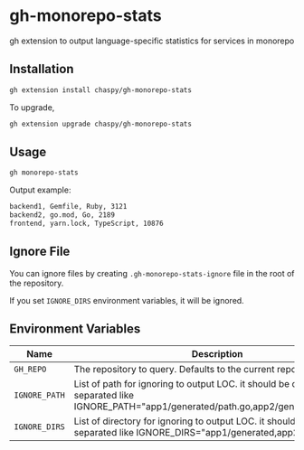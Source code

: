 # gh-monorepo-stats

gh extension to output language-specific statistics for services in monorepo

## Installation

```sh
gh extension install chaspy/gh-monorepo-stats
```

To upgrade,

```sh
gh extension upgrade chaspy/gh-monorepo-stats
```

## Usage

```sh
gh monorepo-stats
```

Output example:

```sh
backend1, Gemfile, Ruby, 3121
backend2, go.mod, Go, 2189
frontend, yarn.lock, TypeScript, 10876
```

## Ignore File

You can ignore files by creating `.gh-monorepo-stats-ignore` file in the root of the repository.

If you set `IGNORE_DIRS` environment variables, it will be ignored.

## Environment Variables

| Name          | Description                                                                                                                            |
| ------------- | -------------------------------------------------------------------------------------------------------------------------------------- |
| `GH_REPO`     | The repository to query. Defaults to the current repository.                                                                           |
| `IGNORE_PATH` | List of path for ignoring to output LOC. it should be comma separated like IGNORE_PATH="app1/generated/path.go,app2/generated.path.go" |
| `IGNORE_DIRS` | List of directory for ignoring to output LOC. it should be comma separated like IGNORE_DIRS="app1/generated,app2/generated"            |
